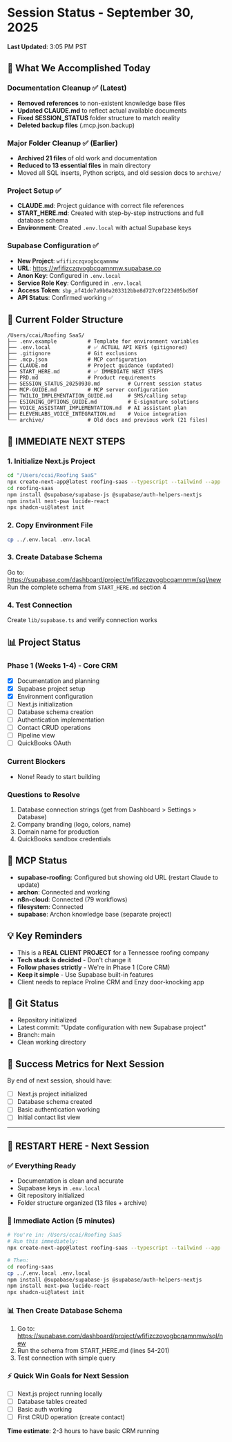 # Session Status - September 30, 2025
**Last Updated**: 3:05 PM PST

## 🎯 What We Accomplished Today

### Documentation Cleanup ✅ (Latest)
- **Removed references** to non-existent knowledge base files
- **Updated CLAUDE.md** to reflect actual available documents
- **Fixed SESSION_STATUS** folder structure to match reality
- **Deleted backup files** (.mcp.json.backup)

### Major Folder Cleanup ✅ (Earlier)
- **Archived 21 files** of old work and documentation
- **Reduced to 13 essential files** in main directory
- Moved all SQL inserts, Python scripts, and old session docs to `archive/`

### Project Setup ✅
- **CLAUDE.md**: Project guidance with correct file references
- **START_HERE.md**: Created with step-by-step instructions and full database schema
- **Environment**: Created `.env.local` with actual Supabase keys

### Supabase Configuration ✅
- **New Project**: `wfifizczqvogbcqamnmw`
- **URL**: https://wfifizczqvogbcqamnmw.supabase.co
- **Anon Key**: Configured in `.env.local`
- **Service Role Key**: Configured in `.env.local`
- **Access Token**: `sbp_af41de7a9b0a203312bbe8d727c0f223d05bd50f`
- **API Status**: Confirmed working ✅

## 📁 Current Folder Structure

```
/Users/ccai/Roofing SaaS/
├── .env.example          # Template for environment variables
├── .env.local            # ✅ ACTUAL API KEYS (gitignored)
├── .gitignore            # Git exclusions
├── .mcp.json             # MCP configuration
├── CLAUDE.md             # Project guidance (updated)
├── START_HERE.md         # ✅ IMMEDIATE NEXT STEPS
├── PRD.md                # Product requirements
├── SESSION_STATUS_20250930.md         # Current session status
├── MCP-GUIDE.md          # MCP server configuration
├── TWILIO_IMPLEMENTATION_GUIDE.md     # SMS/calling setup
├── ESIGNING_OPTIONS_GUIDE.md          # E-signature solutions
├── VOICE_ASSISTANT_IMPLEMENTATION.md  # AI assistant plan
├── ELEVENLABS_VOICE_INTEGRATION.md    # Voice integration
└── archive/              # Old docs and previous work (21 files)
```

## 🚀 IMMEDIATE NEXT STEPS

### 1. Initialize Next.js Project
```bash
cd "/Users/ccai/Roofing SaaS"
npx create-next-app@latest roofing-saas --typescript --tailwind --app
cd roofing-saas
npm install @supabase/supabase-js @supabase/auth-helpers-nextjs
npm install next-pwa lucide-react
npx shadcn-ui@latest init
```

### 2. Copy Environment File
```bash
cp ../.env.local .env.local
```

### 3. Create Database Schema
Go to: https://supabase.com/dashboard/project/wfifizczqvogbcqamnmw/sql/new
Run the complete schema from `START_HERE.md` section 4

### 4. Test Connection
Create `lib/supabase.ts` and verify connection works

## 📊 Project Status

### Phase 1 (Weeks 1-4) - Core CRM
- [x] Documentation and planning
- [x] Supabase project setup
- [x] Environment configuration
- [ ] Next.js initialization
- [ ] Database schema creation
- [ ] Authentication implementation
- [ ] Contact CRUD operations
- [ ] Pipeline view
- [ ] QuickBooks OAuth

### Current Blockers
- None! Ready to start building

### Questions to Resolve
1. Database connection strings (get from Dashboard > Settings > Database)
2. Company branding (logo, colors, name)
3. Domain name for production
4. QuickBooks sandbox credentials

## 🔧 MCP Status
- **supabase-roofing**: Configured but showing old URL (restart Claude to update)
- **archon**: Connected and working
- **n8n-cloud**: Connected (79 workflows)
- **filesystem**: Connected
- **supabase**: Archon knowledge base (separate project)

## 💡 Key Reminders
- This is a **REAL CLIENT PROJECT** for a Tennessee roofing company
- **Tech stack is decided** - Don't change it
- **Follow phases strictly** - We're in Phase 1 (Core CRM)
- **Keep it simple** - Use Supabase built-in features
- Client needs to replace Proline CRM and Enzy door-knocking app

## 📝 Git Status
- Repository initialized
- Latest commit: "Update configuration with new Supabase project"
- Branch: main
- Clean working directory

## 🎯 Success Metrics for Next Session
By end of next session, should have:
- [ ] Next.js project initialized
- [ ] Database schema created
- [ ] Basic authentication working
- [ ] Initial contact list view

---

## 🚨 RESTART HERE - Next Session

### ✅ Everything Ready
- Documentation is clean and accurate
- Supabase keys in `.env.local`
- Git repository initialized
- Folder structure organized (13 files + archive)

### 🎯 Immediate Action (5 minutes)
```bash
# You're in: /Users/ccai/Roofing SaaS
# Run this immediately:
npx create-next-app@latest roofing-saas --typescript --tailwind --app

# Then:
cd roofing-saas
cp ../.env.local .env.local
npm install @supabase/supabase-js @supabase/auth-helpers-nextjs
npm install next-pwa lucide-react
npx shadcn-ui@latest init
```

### 📊 Then Create Database Schema
1. Go to: https://supabase.com/dashboard/project/wfifizczqvogbcqamnmw/sql/new
2. Run the schema from START_HERE.md (lines 54-201)
3. Test connection with simple query

### ⚡ Quick Win Goals for Next Session
- [ ] Next.js project running locally
- [ ] Database tables created
- [ ] Basic auth working
- [ ] First CRUD operation (create contact)

**Time estimate**: 2-3 hours to have basic CRM running